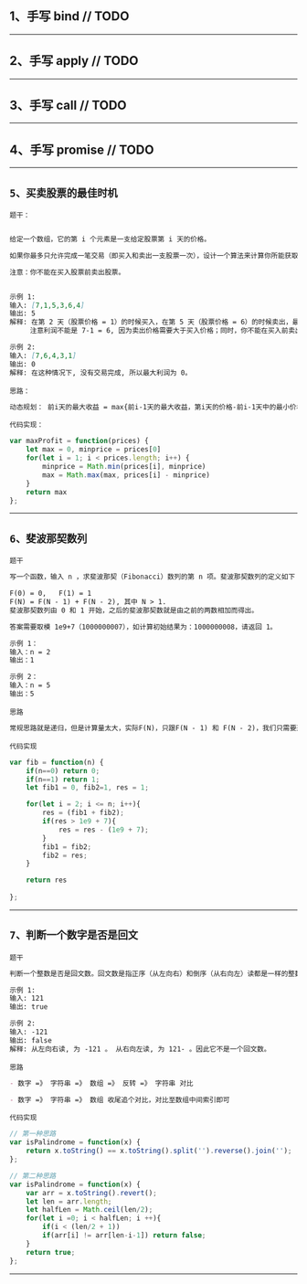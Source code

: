 ## 1、手写 bind // TODO



---

## 2、手写 apply // TODO



---

## 3、手写 call // TODO



---

## 4、手写 promise // TODO



---

## `5、买卖股票的最佳时机`
`题干：`
```md 

给定一个数组，它的第 i 个元素是一支给定股票第 i 天的价格。

如果你最多只允许完成一笔交易（即买入和卖出一支股票一次），设计一个算法来计算你所能获取的最大利润。

注意：你不能在买入股票前卖出股票。


示例 1:
输入: [7,1,5,3,6,4]
输出: 5
解释: 在第 2 天（股票价格 = 1）的时候买入，在第 5 天（股票价格 = 6）的时候卖出，最大利润 = 6-1 = 5 。
     注意利润不能是 7-1 = 6, 因为卖出价格需要大于买入价格；同时，你不能在买入前卖出股票。

示例 2:
输入: [7,6,4,3,1]
输出: 0
解释: 在这种情况下, 没有交易完成, 所以最大利润为 0。

```

`思路：`
```md
动态规划： 前i天的最大收益 = max{前i-1天的最大收益，第i天的价格-前i-1天中的最小价格}
```
`代码实现：`

``` js
var maxProfit = function(prices) {
    let max = 0, minprice = prices[0]
    for(let i = 1; i < prices.length; i++) {
        minprice = Math.min(prices[i], minprice)
        max = Math.max(max, prices[i] - minprice)
    }
    return max
};
```
---

## `6、斐波那契数列`
`题干`
```md
写一个函数，输入 n ，求斐波那契（Fibonacci）数列的第 n 项。斐波那契数列的定义如下：

F(0) = 0,   F(1) = 1
F(N) = F(N - 1) + F(N - 2), 其中 N > 1.
斐波那契数列由 0 和 1 开始，之后的斐波那契数就是由之前的两数相加而得出。

答案需要取模 1e9+7（1000000007），如计算初始结果为：1000000008，请返回 1。

示例 1：
输入：n = 2
输出：1

示例 2：
输入：n = 5
输出：5

```
`思路`
```md
常规思路就是递归，但是计算量太大，实际F(N)，只跟F(N - 1) 和 F(N - 2)，我们只需要逐步记录前面两个数据即可；
```

`代码实现`
```js
var fib = function(n) {
    if(n==0) return 0;
    if(n==1) return 1;
    let fib1 = 0, fib2=1, res = 1;

    for(let i = 2; i <= n; i++){
        res = (fib1 + fib2);
        if(res > 1e9 + 7){
            res = res - (1e9 + 7);
        }
        fib1 = fib2;
        fib2 = res;
    }

    return res
    
};
```
---

## `7、判断一个数字是否是回文`
`题干`
```md
判断一个整数是否是回文数。回文数是指正序（从左向右）和倒序（从右向左）读都是一样的整数。

示例 1:
输入: 121
输出: true

示例 2:
输入: -121
输出: false
解释: 从左向右读, 为 -121 。 从右向左读, 为 121- 。因此它不是一个回文数。

```
`思路`
```md
- 数字 =》 字符串 =》 数组 =》 反转 =》 字符串 对比

- 数字 =》 字符串 =》 数组 收尾追个对比，对比至数组中间索引即可
```

`代码实现`
```js
// 第一种思路
var isPalindrome = function(x) {
    return x.toString() == x.toString().split('').reverse().join('');
};

// 第二种思路
var isPalindrome = function(x) {
    var arr = x.toString().revert();
    let len = arr.length;
    let halfLen = Math.ceil(len/2);
    for(let i =0; i < halfLen; i ++){
        if(i < (len/2 + 1))
        if(arr[i] != arr[len-i-1]) return false;
    }
    return true;
};
```
---